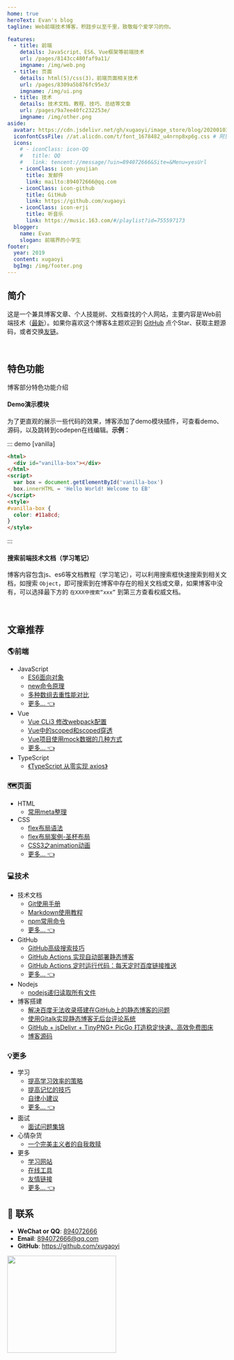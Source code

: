 ```yaml
---
home: true
heroText: Evan's blog
tagline: Web前端技术博客，积跬步以至千里，致敬每个爱学习的你。

features:
  - title: 前端
    details: JavaScript、ES6、Vue框架等前端技术
    url: /pages/8143cc480faf9a11/
    imgname: /img/web.png
  - title: 页面
    details: html(5)/css(3)，前端页面相关技术
    url: /pages/8309a5b876fc95e3/
    imgname: /img/ui.png
  - title: 技术
    details: 技术文档、教程、技巧、总结等文章
    url: /pages/9a7ee40fc232253e/
    imgname: /img/other.png
aside:
  avatar: https://cdn.jsdelivr.net/gh/xugaoyi/image_store/blog/20200103123203.jpg
  iconfontCssFile: //at.alicdn.com/t/font_1678482_u4nrnp8xp6g.css # 阿里矢量图标库在线css文件地址
  icons:
    # - iconClass: icon-QQ
    #   title: QQ
    #   link: tencent://message/?uin=894072666&Site=&Menu=yesUrl
    - iconClass: icon-youjian
      title: 发邮件
      link: mailto:894072666@qq.com
    - iconClass: icon-github
      title: GitHub
      link: https://github.com/xugaoyi
    - iconClass: icon-erji
      title: 听音乐
      link: https://music.163.com/#/playlist?id=755597173
  blogger:
    name: Evan
    slogan: 前端界的小学生
footer:
  year: 2019
  content: xugaoyi
  bgImg: /img/footer.png
---
```


## 简介
这是一个兼具博客文章、个人技能树、文档查找的个人网站，主要内容是Web前端技术（[最新](/timeline/)）。如果你喜欢这个博客&主题欢迎到 [GitHub](https://github.com/xugaoyi/blog) 点个Star、获取主题源码，或者交换[友链](/pages/844eea1b2387fb96/)。

</br>

## 特色功能
博客部分特色功能介绍
#### Demo演示模块
   为了更直观的展示一些代码的效果，博客添加了demo模块插件，可查看demo、源码，以及跳转到codepen在线编辑。**示例**：

::: demo [vanilla]
```html
<html>
  <div id="vanilla-box"></div>
</html>
<script>
  var box = document.getElementById('vanilla-box')
  box.innerHTML = 'Hello World! Welcome to EB'
</script>
<style>
#vanilla-box {
  color: #11a8cd;
}
</style>
```
:::

#### 搜索前端技术文档（学习笔记）
   
   博客内容包含js、es6等文档教程（学习笔记），可以利用搜索框快速搜索到相关文档，如搜索 `Object`，即可搜索到在博客中存在的相关文档或文章，如果博客中没有，可以选择最下方的 `在XXX中搜索“xxx”` 到第三方查看权威文档。
   
</br>


## 文章推荐

### :earth_americas:前端

* JavaScript
  * [ES6面向对象](/pages/1f4123be6f45abcd/)
  * [new命令原理](/pages/8143cc480faf9a11/)
  * [多种数组去重性能对比](/pages/e808fba1fa8fbab2/)
  * [更多... 👈](/pages/8143cc480faf9a11/)
* Vue
  * [Vue CLi3 修改webpack配置](/pages/5d463fbdb172d43b/)
  * [Vue中的scoped和scoped穿透](/pages/c80d2751cf1f4268/)
  * [Vue项目使用mock数据的几种方式](/pages/bd1af2f75fd361fc/)
  * [更多... 👈](/pages/802a1ca6f7b71c59/)
* TypeScript
  * [《TypeScript 从零实现 axios》](/pages/e05dce83e5129785/)

### 🗺️页面
* HTML
  * [常用meta整理](/pages/8309a5b876fc95e3/)
* CSS
  * [flex布局语法](/pages/0a83b083bdf257cb/)
  * [flex布局案例-圣杯布局](/pages/df9e7c7214fa5046/)
  * [CSS3之animation动画](/pages/c2c0432138f6e042/)
  * [更多... 👈](/pages/0a83b083bdf257cb/)



### 💻技术

* 技术文档
  * [Git使用手册](/pages/9a7ee40fc232253e/)
  * [Markdown使用教程](/pages/ad247c4332211551/)
  * [npm常用命令](/pages/61f2f95fd7da14fd/)
  * [更多... 👈](/pages/9a7ee40fc232253e/)
* GitHub
  * [GitHub高级搜索技巧](/pages/4c778760be26d8b3/)
  * [GitHub Actions 实现自动部署静态博客](/pages/6b9d359ec5aa5019/) 
  * [GitHub Actions 定时运行代码：每天定时百度链接推送](/pages/6b9d359ec5aa5019/) 
  * [更多... 👈](/pages/4c778760be26d8b3/)
* Nodejs
  * [nodejs递归读取所有文件](/pages/117708e0af7f0bd9/)
* 博客搭建
  * [解决百度无法收录搭建在GitHub上的静态博客的问题](/pages/41f87d890d0a02af/)
  * [使用Gitalk实现静态博客无后台评论系统](/pages/1da0bf9a988eafe5/)
  * [GitHub + jsDelivr + TinyPNG+ PicGo 打造稳定快速、高效免费图床](/pages/a5f73af5185fdf0a/)
  * [博客源码](https://github.com/xugaoyi/blog)


### 💡更多
* 学习
  * [提高学习效率的策略](/pages/a8692ab3bdcb4588/)
  * [提高记忆的技巧](/pages/996822b2a2ca6e3b/)
  * [自律小建议](/pages/c3f302a03c8daf79/)
  * [更多... 👈](/pages/a8692ab3bdcb4588/)
* 面试
  * [面试问题集锦](/pages/aea6571b7a8bae86/)
* 心情杂货
  * [一个完美主义者的自我救赎](/pages/2d615df9a36a98ed/)
* 更多
  * [学习网站](/pages/2e9ba3fa6e1ed0e9/)
  * [在线工具](/pages/9c2232288caaa8ec/)
  * [友情链接](/pages/844eea1b2387fb96/)
  * [更多... 👈](/pages/2e9ba3fa6e1ed0e9/)

## :email: 联系

- **WeChat or QQ**: <a href="tencent://message/?uin=894072666&Site=&Menu=yesUrl" class='qq'>894072666</a>
- **Email**: <a href="mailto:894072666@qq.com">894072666@qq.com</a>
- **GitHub**: <https://github.com/xugaoyi>

<img src="/img/panda-waving.png" class="panda" style="width: 250px;height: 223px;opacity: 0.85;margin-bottom: -4px;">